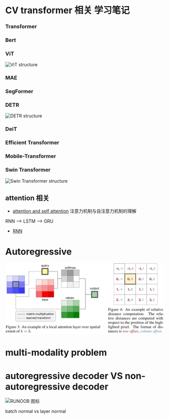 <!--
 * @Author: kavinbj
 * @Date: 2022-08-23 18:37:28
 * @LastEditTime: 2022-09-08 17:10:34
 * @FilePath: README.md
 * @Description: 
 * 
 * Copyright (c) 2022 by kavinbj, All Rights Reserved. 
-->

# CV transformer 相关 学习笔记


### Transformer 

### Bert

### ViT
![ViT structure](https://pic1.zhimg.com/80/v2-5ac1b11cdab826232652def8e44a4828_1440w.jpg)


### MAE

### SegFormer

### DETR

![DETR structure](https://pic3.zhimg.com/80/v2-46321049b6ca8f86ca7fd7eb80443b96_1440w.jpg)


### DeiT

### Efficient Transformer 

### Mobile-Transformer

### Swin Transformer
![Swin Transformer structure](https://pic3.zhimg.com/80/v2-4ed9fd14ccf3720a670150400e76432e_1440w.jpg)




## attention 相关
* [attention and self attention](https://github.com/kavinbj/vision_transformer_notebook/blob/main/notes/attention.md) 注意力机制与自注意力机制的理解




RNN --> LSTM --> GRU

* [RNN](https://motor.readthedocs.io/en/stable/index.html)


# Autoregressive


![RUNOOB 图标](https://github.com/kavinbj/vision_transformer_notebook/blob/main/imgs/attention01.jpg)


<!-- ![RUNOOB 图标](https://pic4.zhimg.com/80/v2-3a88ac6c530170672781ae63ec695c83_1440w.jpg) -->

# multi-modality problem

# autoregressive decoder VS non-autoregressive decoder

![RUNOOB 图标](https://pic3.zhimg.com/80/v2-479670505986aa912ccaf17e1238c446_1440w.jpg)


batch normal vs layer normal




